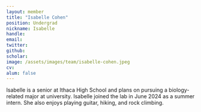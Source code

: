 ```yaml
---
layout: member
title: "Isabelle Cohen"
position: Undergrad
nickname: Isabelle
handle: 
email: 
twitter: 
github: 
scholar: 
image: /assets/images/team/isabelle-cohen.jpeg
cv: 
alum: false
---
```

Isabelle is a senior at Ithaca High School and plans on pursuing a biology-related major at university. Isabelle joined the lab in June 2024 as a summer intern. She also enjoys playing guitar, hiking, and rock climbing.
